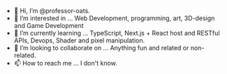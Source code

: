 - 👋 Hi, I’m @professor-oats.
- 👀 I’m interested in ... Web Development, programming, art, 3D-design and Game Development
- 🌱 I’m currently learning ... TypeScript, Next.js + React host and RESTful APIs, Devops, Shader and pixel manipulation.
- 💞️ I’m looking to collaborate on ... Anything fun and related or non-related.
- 📫 How to reach me ... I don't know.

<!---
professor-oats/professor-oats is a ✨ special ✨ repository because its `README.md` (this file) appears on your GitHub profile.
You can click the Preview link to take a look at your changes.
--->
